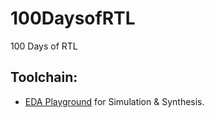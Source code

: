 # 100DaysofRTL
100 Days of RTL
## Toolchain:
* [EDA Playground](https://www.edaplayground.com/x/b4kD) for Simulation & Synthesis.
